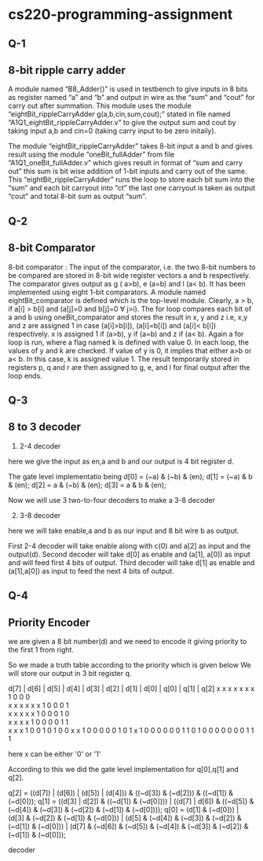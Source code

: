 # cs220-programming-assignment

## Q-1
## 8-bit ripple carry adder



A module named “B8_Adder()” is used in testbench to give inputs in 8 bits as register named “a” and “b” and output in wire as the “sum” and “cout” for carry out after summation.
This module uses the module “eightBit_rippleCarryAdder g(a,b,cin,sum,cout);”  stated in file named “A1Q1_eightBit_rippleCarryAdder.v” to give the output sum and cout by taking input a,b and cin=0 (taking carry input to be zero initaily).

The module “eightBit_rippleCarryAdder” takes 8-bit input a and b and gives result using the module “oneBit_fullAdder” from file “A1Q1_oneBit_fullAdder.v” which gives result in format of “sum and carry out” this sum is bit wise addition of 1-bit inputs and carry out of the same.
This “eightBit_rippleCarryAdder” runs the loop  to store each bit sum into the “sum” and each bit carryout into “ct” the last one carryout is taken as output “cout” and total 8-bit sum as output “sum”.

## Q-2
## 8-bit Comparator

8-bit comparator : The input of the comparator, i.e. the two 8-bit numbers to be compared are stored in 8-bit wide register vectors a and b respectively. The comparator gives output as g ( a>b), e (a=b) and l (a< b). It has been implemented using eight 1-bit comparators. A module named eightBit_comparator is defined which is the top-level module. 
Clearly, a > b, if a[i] > b[i] and (a[j]=0 and b[j]=0 ∀ j>i). The for loop compares each bit of a and b using oneBit_comparator and stores the result in x, y and z i.e, x,y and z are assigned 1 in case (a[i]>b[i]), (a[i]=b[i]) and (a[i]< b[i]) respectively. 
x is assigned 1 if (a>b), y if (a=b) and z if (a< b). Again a for loop is run, where a flag named k is defined with value 0. In each loop, the values of y and k are checked. If value of y is 0, it implies that either a>b or a< b. In this case, k is assigned value 1. The result temporarily stored in registers p, q and r are then assigned to g, e, and l for final output after the loop ends.

## Q-3
## 8 to 3 decoder

1) 2-4 decoder 

here we give the input as en,a and b and our output is 4 bit register d.

The gate level implementatio being
d[0] = (~a) & (~b) & (en);
d[1] = (~a) & b & (en);
d[2] = a & (~b) & (en);
d[3] = a & b & (en);

Now we will use 3 two-to-four decoders to make a 3-8 decoder

2) 3-8 decoder

here we will take enable,a and b as our input and 8 bit wire b as output.

First 2-4 decoder will take enable along with c(0) and a[2] as input and the output(d).
Second decoder will take d[0] as enable and (a[1], a[0]) as input and will feed first 4 bits of output.
Third decoder will take d[1] as enable and (a[1],a[0]) as input to feed the next 4 bits of output.

## Q-4
## Priority Encoder

we are given a 8 bit number(d) and we need to encode it giving priority to the first 1 from right.

So we made a truth table according to the priority which is given below
We will store our output in 3 bit register q.

d[7] | d[6] | d[5] | d[4] | d[3] | d[2] | d[1] | d[0] |    q[0] | q[1] | q[2]
x             x    x     x    x    x    x    1        0    0    0   </br>
x    x    x     x    x    x    1    0        0    0    1   </br>
x    x    x     x    x    1    0    0        0    1    0   </br>
x    x    x     x    1    0    0    0        0    1    1   </br>
x    x    x     1    0    0    1    0        1    0    0
x    x    1     0    0    0    0    0        1    0    1
x    1    0     0    0    0    0    0        1    1    0
1    0    0     0    0    0    0    0        1    1    1

here x can be either '0' or '1'

According to this we did the gate level implementation for q[0],q[1] and q[2].

q[2] = ((d[7]) | (d[6]) | (d[5]) | (d[4])) & ((~d[3]) & (~d[2])) & ((~d[1]) & (~d[0]));
q[1] = ((d[3] | d[2]) & ((~d[1]) & (~d[0]))) | ((d[7] | d[6]) & ((~d[5]) & (~d[4]) & (~d[3]) & (~d[2]) & (~d[1]) & (~d[0])));
q[0] = (d[1] & (~d[0])) | (d[3] & (~d[2]) & (~d[1]) & (~d[0])) | (d[5] & (~d[4]) & (~d[3]) & (~d[2]) & (~d[1]) & (~d[0])) | (d[7] & (~d[6]) & (~d[5]) & (~d[4]) & (~d[3]) & (~d[2]) & (~d[1]) & (~d[0]));

decoder 






